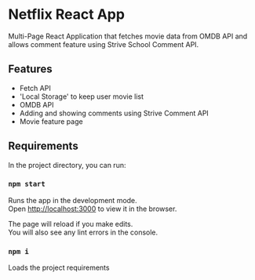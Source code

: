 # Netflix React App

Multi-Page React Application that fetches movie data from OMDB API and allows comment feature using Strive School Comment API.

## Features 
- Fetch API
- 'Local Storage' to keep user movie list
- OMDB API
- Adding and showing comments using Strive Comment API
- Movie feature page

## Requirements

In the project directory, you can run:

### `npm start`

Runs the app in the development mode.\
Open [http://localhost:3000](http://localhost:3000) to view it in the browser.

The page will reload if you make edits.\
You will also see any lint errors in the console.

### `npm i`

Loads the project requirements
